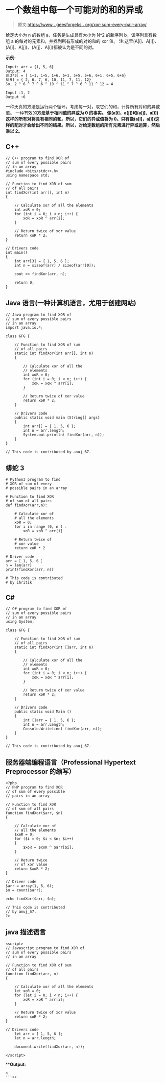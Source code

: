 # 一个数组中每一个可能对的和的异或

> 原文:[https://www . geesforgeks . org/xor-sum-every-pair-array/](https://www.geeksforgeeks.org/xor-sum-every-possible-pair-array/)

给定大小为 n 的数组 a，任务是生成具有大小为 N^2 的新序列 b，该序列具有数组 a 的每对的元素和，并找到所有形成的对的和的 xor 值。
注:这里(A[i]、A[i])、(A[i]、A[j])、(A[j]、A[i])都被认为是不同的对。

**示例:**

```
Input: arr = {1, 5, 6}
Output: 4
B[3*3] = { 1+1, 1+5, 1+6, 5+1, 5+5, 5+6, 6+1, 6+5, 6+6}
B[9] = { 2, 6, 7, 6, 10, 11, 7, 11, 12}
So, 2 ^ 6 ^ 7 ^ 6 ^ 10 ^ 11 ^ 7 ^ 6 ^ 11 ^ 12 = 4

Input :1, 2
Output :6
```

一种天真的方法是运行两个循环。考虑每一对，取它们的和，计算所有对和的异或值。
一种有效的**方法基于相同值的异或为 0 的事实。
像(a[i]、a[j])和(a[j]、a[i])这样的所有对将具有相同的和。所以，它们的异或值将为 0。只有像(a[i]，a[i])这样的配对才会给出不同的结果。所以，对给定数组的所有元素进行异或运算，然后乘以 2。**

## **C++**

```
// C++ program to find XOR of
// sum of every possible pairs
// in an array
#include <bits/stdc++.h>
using namespace std;

// Function to find XOR of sum
// of all pairs
int findXor(int arr[], int n)
{

    // Calculate xor of all the elements
    int xoR = 0;
    for (int i = 0; i < n; i++) {
        xoR = xoR ^ arr[i];
    }

    // Return twice of xor value
    return xoR * 2;
}

// Drivers code
int main()
{
    int arr[3] = { 1, 5, 6 };
    int n = sizeof(arr) / sizeof(arr[0]);

    cout << findXor(arr, n);

    return 0;
}
```

## **Java 语言(一种计算机语言，尤用于创建网站)**

```
// Java program to find XOR of
// sum of every possible pairs
// in an array
import java.io.*;

class GFG {

    // Function to find XOR of sum
    // of all pairs
    static int findXor(int arr[], int n)
    {

        // Calculate xor of all the
        // elements
        int xoR = 0;
        for (int i = 0; i < n; i++) {
            xoR = xoR ^ arr[i];
        }

        // Return twice of xor value
        return xoR * 2;
    }

    // Drivers code
    public static void main (String[] args)
    {
        int arr[] = { 1, 5, 6 };
        int n = arr.length;
        System.out.println( findXor(arr, n));
    }
}

// This code is contributed by anuj_67.
```

## **蟒蛇 3**

```
# Python3 program to find
# XOR of sum of every
# possible pairs in an array

# Function to find XOR
# of sum of all pairs
def findXor(arr,n):

    # Calculate xor of
    # all the elements
    xoR = 0;
    for i in range (0, n ) :
        xoR = xoR ^ arr[i]

    # Return twice of
    # xor value
    return xoR * 2

# Driver code
arr = [ 1, 5, 6 ]
n = len(arr)
print(findXor(arr, n))

# This code is contributed
# by ihritik

```

## **C#**

```
// C# program to find XOR of
// sum of every possible pairs
// in an array
using System;

class GFG {

    // Function to find XOR of sum
    // of all pairs
    static int findXor(int []arr, int n)
    {

        // Calculate xor of all the
        // elements
        int xoR = 0;
        for (int i = 0; i < n; i++) {
            xoR = xoR ^ arr[i];
        }

        // Return twice of xor value
        return xoR * 2;
    }

    // Drivers code
    public static void Main ()
    {
        int []arr = { 1, 5, 6 };
        int n = arr.Length;
        Console.WriteLine( findXor(arr, n));
    }
}

// This code is contributed by anuj_67.
```

## **服务器端编程语言（Professional Hypertext Preprocessor 的缩写）**

```
<?php
// PHP program to find XOR
// of sum of every possible
// pairs in an array

// Function to find XOR
// of sum of all pairs
function findXor($arr, $n)
{

    // Calculate xor of
    // all the elements
    $xoR = 0;
    for ($i = 0; $i < $n; $i++)
    {
        $xoR = $xoR ^ $arr[$i];
    }

    // Return twice
    // of xor value
    return $xoR * 2;
}

// Driver code
$arr = array(1, 5, 6);
$n = count($arr);

echo findXor($arr, $n);

// This code is contributed
// by anuj_67.
?>
```

## **java 描述语言**

```
<script>
// Javascript program to find XOR of
// sum of every possible pairs
// in an array

// Function to find XOR of sum
// of all pairs
function findXor(arr, n)
{

    // Calculate xor of all the elements
    let xoR = 0;
    for (let i = 0; i < n; i++) {
        xoR = xoR ^ arr[i];
    }

    // Return twice of xor value
    return xoR * 2;
}

// Drivers code
    let arr = [ 1, 5, 6 ];
    let n = arr.length;

    document.write(findXor(arr, n));

</script>
```

****Output:** 

```
4
```**